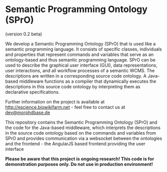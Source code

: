 # Semantic Programming Ontology (SPrO)
(version 0.2 beta)

We develop a Semantic Programming Ontology (SPrO) that is used like a semantic programming language. It consists of 
specific classes, individuals and properties that represent commands and variables that serve as an ontology-based 
and thus semantic programming language. SPrO can be used to describe the graphical user interface (GUI), data representations, 
user interactions, and all workflow processes of a semantic WCMS. The descriptions are written in a corresponding source code
ontology. A Java-based middleware functions as a compiler that dynamically executes the descriptions in this source code
ontology by interpreting them as declarative specifications. 

Further information on the project is available at http://escience.biowikifarm.net - feel free to contact us at 
dev@morphdbase.de

This repository contains the Semantic Programming Ontology (SPrO) and the code for the Java-based middleware, which 
interprets the descriptions in the source code ontology based on the commands and variables from SPrO and provides 
communication via a websocket between the ontologies and the frontend - the AngularJS based frontend providing the 
user interface

**Please be aware that this project is ongoing research! This code is for demonstration purposes only. Do not use
 in production environment!**
  
